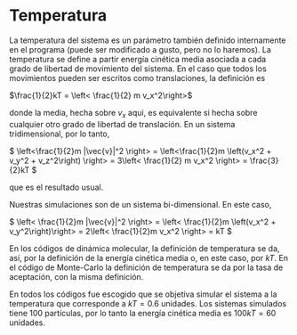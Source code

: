 
# Temperatura

La temperatura del sistema es un parámetro también definido internamente
en el programa (puede ser modificado a gusto, pero no lo haremos). La
temperatura se define a partir energía cinética media asociada a cada
grado de libertad de movimiento del sistema. En el caso que todos los
movimientos pueden ser escritos como translaciones, la definición es

$\frac{1}{2}kT = \left< \frac{1}{2} m v_x^2\right>$

donde la media, hecha sobre $v_x$ aqui, es equivalente si hecha sobre
cualquier otro grado de libertad de translación. En un sistema
tridimensional, por lo tanto, 

$
\left<\frac{1}{2}m |\vec{v}|^2 \right> = 
\left<\frac{1}{2}m \left(v_x^2 + v_y^2 + v_z^2\right) \right> = 
3\left< \frac{1}{2} m v_x^2 \right> = \frac{3}{2}kT
$

que es el resultado usual.

Nuestras simulaciones son de un sistema bi-dimensional. En este caso,

$
\left< \frac{1}{2}m |\vec{v}|^2 \right> = 
\left< \frac{1}{2}m \left(v_x^2 + v_y^2\right)\right> =
2\left< \frac{1}{2}m v_x^2 \right> = kT 
$

En los códigos de dinámica molecular, la definición de temperatura se
da, así, por la definición de la energía cinética media o, en este caso,
por $kT$. En el código de Monte-Carlo la definición de temperatura se da
por la tasa de aceptación, con la misma definición. 

En todos los códigos fue escogido que se objetiva simular el sistema a
la temperatura que corresponde a $kT = 0.6$ unidades. Los sistemas
simulados tiene 100 partículas, por lo tanto la energía cinética media
es $100kT=60$ unidades.



